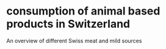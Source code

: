 # consumption of animal based products in Switzerland

An overview of different Swiss meat and mild sources 